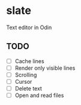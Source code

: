 # slate
Text editor in Odin

## TODO
- [ ] Cache lines
- [ ] Render only visible lines
- [ ] Scrolling
- [ ] Cursor
- [ ] Delete text
- [ ] Open and read files
